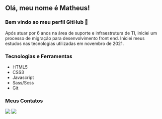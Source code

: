 ## Olá, meu nome é Matheus!
### Bem vindo ao meu perfil GitHub 👋

Após atuar por 6 anos na área de suporte e infraestrutura de TI, iniciei um processo de migração para desenvolvimento front end. Iniciei meus estudos nas tecnologias utilizadas em novembro de 2021.

### Tecnologias e Ferramentas
<ul>
  <li>HTML5</li>
  <li>CSS3</li>
  <li>Javascript</li>
  <li>Sass/Scss</li>
  <li>Git</li>
</ul>

### Meus Contatos
<div>
<a href="https://wa.me/5519993510669" target="_blank"><img src="https://img.shields.io/badge/-Whatsapp-%24ca62?style=for-the-badge&logo=whatsapp&logoColor=white" target="_blank"></a>
<a href="https://www.linkedin.com/in/matheus-dutra-9a8043b0/" target="_blank"><img src="https://img.shields.io/badge/-LinkedIn-%230077B5?style=for-the-badge&logo=linkedin&logoColor=white" target="_blank"></a>   
</div>   
          
          
          


<!--
**mdtra/mdtra** is a ✨ _special_ ✨ repository because its `README.md` (this file) appears on your GitHub profile.

Here are some ideas to get you started:

- 🔭 I’m currently working on ...
- 🌱 I’m currently learning ...
- 👯 I’m looking to collaborate on ...
- 🤔 I’m looking for help with ...
- 💬 Ask me about ...
- 📫 How to reach me: ...
- 😄 Pronouns: ...
- ⚡ Fun fact: ...
-->
